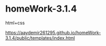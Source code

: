 # homeWork-3.1.4

html+css

https://aaydemir261295.github.io/homeWork-3.1.4/public/templates/index.html
